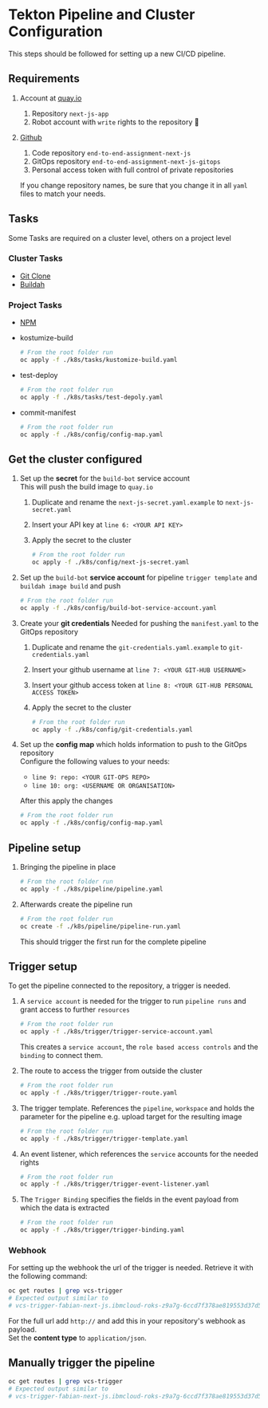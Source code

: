 # Tekton Pipeline and Cluster Configuration

This steps should be followed for setting up a new CI/CD pipeline.

## Requirements

1. Account at [quay.io](https://quay.io)

   1. Repository `next-js-app`
   1. Robot account with `write` rights to the repository 🤖

1. [Github](https://github.com)

   1. Code repository `end-to-end-assignment-next-js`
   1. GitOps repository `end-to-end-assignment-next-js-gitops`
   1. Personal access token with full control of private repositories

   If you change repository names, be sure that you change it in all `yaml` files to match your needs.

## Tasks

Some Tasks are required on a cluster level, others on a project level

### Cluster Tasks

- [Git Clone](https://hub.tekton.dev/tekton/task/git-clone)
- [Buildah](https://hub.tekton.dev/tekton/task/buildah)

### Project Tasks

- [NPM](https://hub.tekton.dev/tekton/task/npm)
- kostumize-build

  ```bash
  # From the root folder run
  oc apply -f ./k8s/tasks/kustomize-build.yaml
  ```

- test-deploy

  ```bash
  # From the root folder run
  oc apply -f ./k8s/tasks/test-depoly.yaml
  ```

- commit-manifest

  ```bash
  # From the root folder run
  oc apply -f ./k8s/config/config-map.yaml
  ```

## Get the cluster configured

1. Set up the **secret** for the `build-bot` service account  
   This will push the build image to `quay.io`

   1. Duplicate and rename the `next-js-secret.yaml.example` to `next-js-secret.yaml`
   1. Insert your API key at `line 6: <YOUR API KEY>`
   1. Apply the secret to the cluster

      ```bash
      # From the root folder run
      oc apply -f ./k8s/config/next-js-secret.yaml
      ```

1. Set up the `build-bot` **service account** for pipeline `trigger template` and `buildah image build` and push

   ```bash
   # From the root folder run
   oc apply -f ./k8s/config/build-bot-service-account.yaml
   ```

1. Create your **git credentials**
   Needed for pushing the `manifest.yaml` to the GitOps repository

   1. Duplicate and rename the `git-credentials.yaml.example` to `git-credentials.yaml`
   1. Insert your github username at `line 7: <YOUR GIT-HUB USERNAME>`
   1. Insert your github access token at `line 8: <YOUR GIT-HUB PERSONAL ACCESS TOKEN>`
   1. Apply the secret to the cluster

      ```bash
      # From the root folder run
      oc apply -f ./k8s/config/git-credentials.yaml
      ```

1. Set up the **config map** which holds information to push to the GitOps repository  
   Configure the following values to your needs:

   - `line 9: repo: <YOUR GIT-OPS REPO>`
   - `line 10: org: <USERNAME OR ORGANISATION>`

   After this apply the changes

   ```bash
   # From the root folder run
   oc apply -f ./k8s/config/config-map.yaml
   ```

## Pipeline setup

1. Bringing the pipeline in place

   ```bash
   # From the root folder run
   oc apply -f ./k8s/pipeline/pipeline.yaml
   ```

1. Afterwards create the pipeline run

   ```bash
   # From the root folder run
   oc create -f ./k8s/pipeline/pipeline-run.yaml
   ```

   This should trigger the first run for the complete pipeline

## Trigger setup

To get the pipeline connected to the repository, a trigger is needed.

1. A `service account` is needed for the trigger to run `pipeline runs` and grant access to further `resources`

   ```bash
   # From the root folder run
   oc apply -f ./k8s/trigger/trigger-service-account.yaml
   ```

   This creates a `service account`, the `role based access controls` and the `binding` to connect them.

1. The route to access the trigger from outside the cluster

   ```bash
   # From the root folder run
   oc apply -f ./k8s/trigger/trigger-route.yaml
   ```

1. The trigger template. References the `pipeline`, `workspace` and holds the parameter for the pipeline e.g. upload target for the resulting image

   ```bash
   # From the root folder run
   oc apply -f ./k8s/trigger/trigger-template.yaml
   ```

1. An event listener, which references the `service` accounts for the needed rights

   ```bash
   # From the root folder run
   oc apply -f ./k8s/trigger/trigger-event-listener.yaml
   ```

1. The `Trigger Binding` specifies the fields in the event payload from which the data is extracted

   ```bash
   # From the root folder run
   oc apply -f ./k8s/trigger/trigger-binding.yaml
   ```

### Webhook

For setting up the webhook the url of the trigger is needed.
Retrieve it with the following command:

```bash
oc get routes | grep vcs-trigger
# Expected output similar to
# vcs-trigger-fabian-next-js.ibmcloud-roks-z9a7g-6ccd7f378ae819553d37d5f2ee142bd6-0000.ams03.containers.appdomain.cloud
```

For the full url add `http://` and add this in your repository's webhook as payload.  
Set the **content type** to `application/json`.

## Manually trigger the pipeline

```bash
oc get routes | grep vcs-trigger
# Expected output similar to
# vcs-trigger-fabian-next-js.ibmcloud-roks-z9a7g-6ccd7f378ae819553d37d5f2ee142bd6-0000.ams03.containers.appdomain.cloud
```
